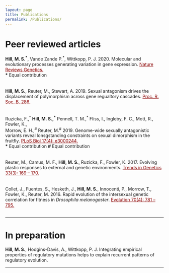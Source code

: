 ```yaml
---
layout: page
title: Publications
permalink: /Publications/
---
```

<!-- embed altmetric badges -->
<script type='text/javascript' src='https://d1bxh8uas1mnw7.cloudfront.net/assets/embed.js'></script>

<!-- Global site tag (gtag.js) - Google Analytics -->
<script async src="https://www.googletagmanager.com/gtag/js?id=UA-111105866-1"></script>
<script>
  window.dataLayer = window.dataLayer || [];
  function gtag(){dataLayer.push(arguments);}
  gtag('js', new Date());

  gtag('config', 'UA-111105866-1');
</script>

<h1>Peer reviewed articles</h1>
<div style="clear: both;">
  <div style="float: right; margin-left 10em">
    <div class='altmetric-embed' data-badge-type='donut' data-doi="10.1038/s41576-020-00304-w"></div>
  </div>
  <div style="margin-top 5em">
    <b>Hill, M. S.<sup>*</sup></b>, Vande Zande P.<sup>*</sup>, Wittkopp, P. J. 2020. Molecular and evolutionary processes generating variation in gene expression. <a href="https://www.nature.com/articles/s41576-020-00304-w" style="color:#8b0000">Nature Reviews Genetics.</a><br>
    <b>*</b> Equal contribution
</div>
<br>
<br>

<div style="clear: both;">
  <div style="float: right; margin-left 10em">
    <div class='altmetric-embed' data-badge-type='donut' data-doi="10.1098/rspb.2019.0660"></div>
  </div>
  <div style="margin-top 5em">
    <b>Hill, M. S.</b>, Reuter, M., Stewart, A. 2019. Sexual antagonism drives the displacement of polymorphism across gene regualtory cascades. <a href="https://royalsocietypublishing.org/doi/pdf/10.1098/rspb.2019.0660" style="color:#8b0000">Proc. R. Soc. B. 286.</a>
</div>
<br>
<br>

<div style="clear: both;">
  <div style="float: right; margin-left 10em;">
    <div class='altmetric-embed' data-badge-type='donut' data-doi="10.1371/journal.pbio.3000244"></div>
  </div>
  <div style="margin-top 5em">
  Ruzicka, F.,<sup>*</sup> <b>Hill, M. S.,<sup>*</sup></b> Pennell, T. M.,<sup>*</sup> Fliss, I., Ingleby, F. C., Mott, R., Fowler, K., <br> Morrow, E. H.,<sup>#</sup> Reuter, M.<sup>#</sup> 2019. Genome-wide sexually antagonistic variants reveal lonsgstanding constraints on sexual dimorphism in the fruitfly. <a href="https://doi.org/10.1371/journal.pbio.3000244" style="color:#8b0000">PLoS Biol 17(4): e3000244.</a><br>
  <b>*</b> Equal contribution
  <b>#</b> Equal contribution
</div>
<br>
<br>

<div style="clear: both;">
  <div style="float: right; margin-left 10em;">
    <div class='altmetric-embed' data-badge-type='donut' data-doi="10.1016/j.tig.2017.01.004"></div>
  </div>
  <div style="margin-top 5em">
  Reuter, M., Camus, M. F., <b>Hill, M. S.</b>, Ruzicka, F., Fowler, K. 2017. Evolving plastic responses to external and genetic environments. <a href="https://www.sciencedirect.com/science/article/pii/S0168952517300045?via%3Dihub" style="color:#8b0000">Trends in Genetics 33(3): 169 – 170.</a>
</div>
<br>
<br>

<div style="clear: both;">
  <div style="float: right; margin-left 10em;">
    <div class='altmetric-embed' data-badge-type='donut' data-doi="10.1111/evo.12892"></div>
  </div>
  <div style="margin-top 5em">
  Collet, J., Fuentes, S., Hesketh, J., <b>Hill, M. S.</b>, Innocenti, P., Morrow, T., Fowler, K., Reuter, M. 2016. Rapid evolution of the intersexual genetic correlation for fitness in <i>Drosophila melanogaster</i>. <a href="http://onlinelibrary.wiley.com/doi/10.1111/evo.12892/epdf" style="color:#8b0000">Evolution 70(4): 781 – 795.</a>
</div>
<br>

<hr>
<h1>In preparation</h1>

<b>Hill, M. S.</b>, Hodgins-Davis, A., Wittkopp, P. J. Integrating empirical properties of regulatory mutations helps to explain recurrent patterns of regulatory evolution.
<br>

<hr>
